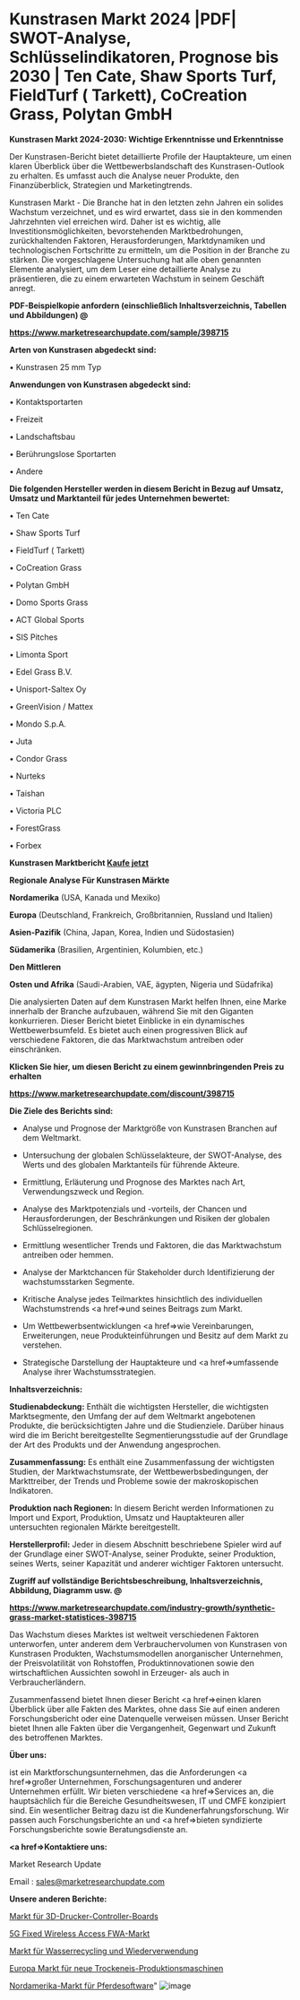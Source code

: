 # Kunstrasen Markt 2024 |PDF| SWOT-Analyse, Schlüsselindikatoren, Prognose bis 2030 | Ten Cate, Shaw Sports Turf, FieldTurf ( Tarkett), CoCreation Grass, Polytan GmbH

<strong>Kunstrasen Markt 2024-2030: Wichtige Erkenntnisse und Erkenntnisse</strong>

Der Kunstrasen-Bericht bietet detaillierte Profile der Hauptakteure, um einen klaren Überblick über die Wettbewerbslandschaft des Kunstrasen-Outlook zu erhalten. Es umfasst auch die Analyse neuer Produkte, den Finanzüberblick, Strategien und Marketingtrends.

Kunstrasen Markt - Die Branche hat in den letzten zehn Jahren ein solides Wachstum verzeichnet, und es wird erwartet, dass sie in den kommenden Jahrzehnten viel erreichen wird. Daher ist es wichtig, alle Investitionsmöglichkeiten, bevorstehenden Marktbedrohungen, zurückhaltenden Faktoren, Herausforderungen, Marktdynamiken und technologischen Fortschritte zu ermitteln, um die Position in der Branche zu stärken. Die vorgeschlagene Untersuchung hat alle oben genannten Elemente analysiert, um dem Leser eine detaillierte Analyse zu präsentieren, die zu einem erwarteten Wachstum in seinem Geschäft anregt.



<strong><b>PDF-Beispielkopie anfordern (einschließlich Inhaltsverzeichnis, Tabellen und Abbildungen) @ </b></strong>

<strong><a href=https://www.marketresearchupdate.com/sample/398715>

<strong>https://www.marketresearchupdate.com/sample/398715</u></a></strong></strong>



<strong>Arten von Kunstrasen abgedeckt sind:</strong>

• Kunstrasen 25 mm Typ



<strong>Anwendungen von Kunstrasen abgedeckt sind:</strong>

• Kontaktsportarten

• Freizeit

• Landschaftsbau

• Berührungslose Sportarten

• Andere



<strong>Die folgenden Hersteller werden in diesem Bericht in Bezug auf Umsatz, Umsatz und Marktanteil für jedes Unternehmen bewertet:</strong>

• Ten Cate

• Shaw Sports Turf

• FieldTurf ( Tarkett)

• CoCreation Grass

• Polytan GmbH

• Domo Sports Grass

• ACT Global Sports

• SIS Pitches

• Limonta Sport

• Edel Grass B.V.

• Unisport-Saltex Oy

• GreenVision / Mattex

• Mondo S.p.A.

• Juta

• Condor Grass

• Nurteks

• Taishan

• Victoria PLC

• ForestGrass

• Forbex



<strong>Kunstrasen Marktbericht <a href=https://www.marketresearchupdate.com/buynow/398715>Kaufe jetzt</a></strong>



<strong>Regionale Analyse Für Kunstrasen Märkte</strong>



<strong>Nordamerika</strong> (USA, Kanada und Mexiko)



<strong>Europa</strong> (Deutschland, Frankreich, Großbritannien, Russland und Italien)



<strong>Asien-Pazifik</strong> (China, Japan, Korea, Indien und Südostasien)



<strong>Südamerika</strong> (Brasilien, Argentinien, Kolumbien, etc.)



<strong>Den Mittleren</strong> 

<strong>Osten und Afrika</strong> (Saudi-Arabien, VAE, ägypten, Nigeria und Südafrika)

Die analysierten Daten auf dem Kunstrasen Markt helfen Ihnen, eine Marke innerhalb der Branche aufzubauen, während Sie mit den Giganten konkurrieren. Dieser Bericht bietet Einblicke in ein dynamisches Wettbewerbsumfeld. Es bietet auch einen progressiven Blick auf verschiedene Faktoren, die das Marktwachstum antreiben oder einschränken.



<strong>Klicken Sie hier, um diesen Bericht zu einem gewinnbringenden Preis zu erhalten
</strong>

<strong><a href=https://www.marketresearchupdate.com/discount/398715>https://www.marketresearchupdate.com/discount/398715</b></u></strong></a>



<strong>Die Ziele des Berichts sind:</strong>

- Analyse und Prognose der Marktgröße von Kunstrasen Branchen auf dem Weltmarkt.

- Untersuchung der globalen Schlüsselakteure, der SWOT-Analyse, des Werts und des globalen Marktanteils für führende Akteure.

- Ermittlung, Erläuterung und Prognose des Marktes nach Art, Verwendungszweck und Region.

- Analyse des Marktpotenzials und -vorteils, der Chancen und Herausforderungen, der Beschränkungen und Risiken der globalen Schlüsselregionen.

- Ermittlung wesentlicher Trends und Faktoren, die das Marktwachstum antreiben oder hemmen.

- Analyse der Marktchancen für Stakeholder durch Identifizierung der wachstumsstarken Segmente.

- Kritische Analyse jedes Teilmarktes hinsichtlich des individuellen Wachstumstrends <a href=>und</a> seines Beitrags zum Markt.

- Um Wettbewerbsentwicklungen <a href=>wie</a> Vereinbarungen, Erweiterungen, neue Produkteinführungen und Besitz auf dem Markt zu verstehen.

- Strategische Darstellung der Hauptakteure und <a href=>umfas</a>sende Analyse ihrer Wachstumsstrategien.



<strong>Inhaltsverzeichnis:</strong>



<strong>Studienabdeckung:</strong> Enthält die wichtigsten Hersteller, die wichtigsten Marktsegmente, den Umfang der auf dem Weltmarkt angebotenen Produkte, die berücksichtigten Jahre und die Studienziele. Darüber hinaus wird die im Bericht bereitgestellte Segmentierungsstudie auf der Grundlage der Art des Produkts und der Anwendung angesprochen.



<strong>Zusammenfassung:</strong> Es enthält eine Zusammenfassung der wichtigsten Studien, der Marktwachstumsrate, der Wettbewerbsbedingungen, der Markttreiber, der Trends und Probleme sowie der makroskopischen Indikatoren.



<strong>Produktion nach Regionen:</strong> In diesem Bericht werden Informationen zu Import und Export, Produktion, Umsatz und Hauptakteuren aller untersuchten regionalen Märkte bereitgestellt.



<strong>Herstellerprofil:</strong> Jeder in diesem Abschnitt beschriebene Spieler wird auf der Grundlage einer SWOT-Analyse, seiner Produkte, seiner Produktion, seines Werts, seiner Kapazität und anderer wichtiger Faktoren untersucht.



<strong><b>Zugriff auf vollständige Berichtsbeschreibung, Inhaltsverzeichnis, Abbildung, Diagramm usw. @ </b></strong>

<strong><a href=https://www.marketresearchupdate.com/industry-growth/synthetic-grass-market-statistices-398715>https://www.marketresearchupdate.com/industry-growth/synthetic-grass-market-statistices-398715</a></strong>

Das Wachstum dieses Marktes ist weltweit verschiedenen Faktoren unterworfen, unter anderem dem Verbrauchervolumen von Kunstrasen von Kunstrasen Produkten, Wachstumsmodellen anorganischer Unternehmen, der Preisvolatilität von Rohstoffen, Produktinnovationen sowie den wirtschaftlichen Aussichten sowohl in Erzeuger- als auch in Verbraucherländern.

Zusammenfassend bietet Ihnen dieser Bericht <a href=>einen</a> klaren Überblick über alle Fakten des Marktes, ohne dass Sie auf einen anderen Forschungsbericht oder eine Datenquelle verweisen müssen. Unser Bericht bietet Ihnen alle Fakten über die Vergangenheit, Gegenwart und Zukunft des betroffenen Marktes.



<strong>Über uns:</strong>

 ist ein Marktforschungsunternehmen, das die Anforderungen <a href=>großer</a> Unternehmen, Forschungsagenturen und anderer Unternehmen erfüllt. Wir bieten verschiedene <a href=>Services</a> an, die hauptsächlich für die Bereiche Gesundheitswesen, IT und CMFE konzipiert sind. Ein wesentlicher Beitrag dazu ist die Kundenerfahrungsforschung. Wir passen auch Forschungsberichte an und <a href=>bieten</a> syndizierte Forschungsberichte sowie Beratungsdienste an.



<strong><a href=>Kontaktiere uns:</a></strong>

Market Research Update

Email : sales@marketresearchupdate.com



<strong>Unsere anderen Berichte:</strong>

<a href=https://www.linkedin.com/pulse/3d-printer-controller-boards-market-analyzing>Markt für 3D-Drucker-Controller-Boards</a>

<a href=https://www.linkedin.com/pulse/5g-fixed-wireless-access-fwa-market-size-share>5G Fixed Wireless Access FWA-Markt</a>

<a href=https://www.linkedin.com/pulse/water-recycle-reuse-market-size-industry-growth>Markt für Wasserrecycling und Wiederverwendung</a>

<a href=https://www.linkedin.com/pulse/europe-new-dry-ice-production-machine-market>Europa Markt für neue Trockeneis-Produktionsmaschinen</a>

<a href=https://www.linkedin.com/pulse/north-america-horse-software-market-2023-pointing>Nordamerika-Markt für Pferdesoftware</a>"
![image](https://github.com/RushikeshRI/news24analysis/assets/164026548/f38a08f9-b338-471c-9e0d-8fe3a69521fc)
